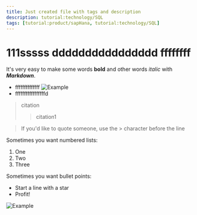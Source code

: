 ```yaml
---
title: Just created file with tags and description
description: tutorial:technology/SQL
tags: [tutorial:product/sapHana, tutorial:technology/SQL]
---
```

# 111sssss dddddddddddddddd ffffffff
It's very easy to make some words **bold** and other words *italic* with ***Markdown***.

* ffffffffffffff ![Example](/img/cq5dam.thumbnail.319.319.png)
* fffffffffffffffffd

> citation
>> citation1

> If you'd like to quote someone, use the > character before the line

Sometimes you want numbered lists:

1. One
2. Two
3. Three

Sometimes you want bullet points:

* Start a line with a star
* Profit!

![Example](/img/cq5dam.thumbnail.319.319.png)
